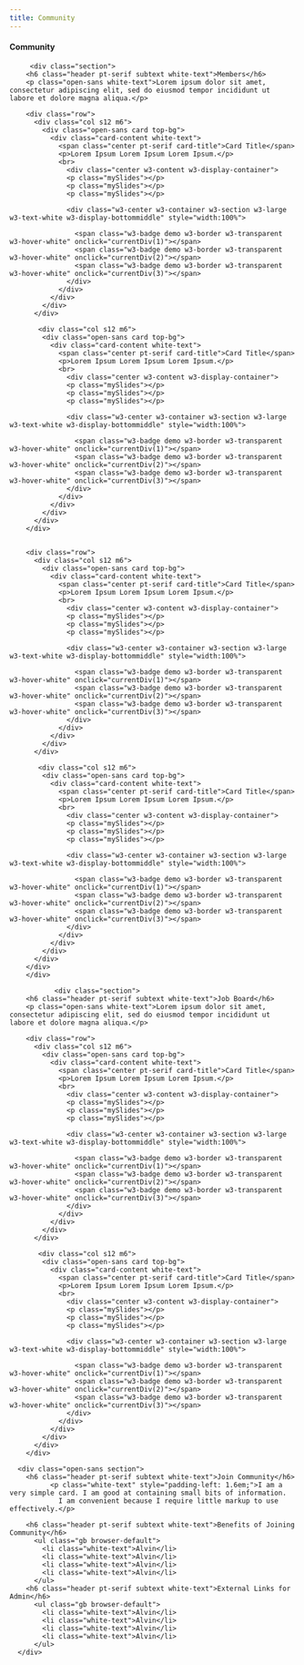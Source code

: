 ```yaml
---
title: Community
---
```


<div class="section no-pad-bot" id="index-banner">
    <div class="container">
     <h4 class="header pt-serif white-text">Community</h4>
      <div class="container-inner">
     
         <div class="section">
        <h6 class="header pt-serif subtext white-text">Members</h6>
        <p class="open-sans white-text">Lorem ipsum dolor sit amet, consectetur adipiscing elit, sed do eiusmod tempor incididunt ut labore et dolore magna aliqua.</p>

        <div class="row">
          <div class="col s12 m6">
            <div class="open-sans card top-bg">
              <div class="card-content white-text">
                <span class="center pt-serif card-title">Card Title</span>
                <p>Lorem Ipsum Lorem Ipsum Lorem Ipsum.</p>
                <br>
                  <div class="center w3-content w3-display-container">
                  <p class="mySlides"></p>
                  <p class="mySlides"></p>
                  <p class="mySlides"></p>
                 
                  <div class="w3-center w3-container w3-section w3-large w3-text-white w3-display-bottommiddle" style="width:100%">
                  
                    <span class="w3-badge demo w3-border w3-transparent w3-hover-white" onclick="currentDiv(1)"></span>
                    <span class="w3-badge demo w3-border w3-transparent w3-hover-white" onclick="currentDiv(2)"></span>
                    <span class="w3-badge demo w3-border w3-transparent w3-hover-white" onclick="currentDiv(3)"></span>
                  </div>
                </div>
              </div>
            </div>
          </div>

           <div class="col s12 m6">
            <div class="open-sans card top-bg">
              <div class="card-content white-text">
                <span class="center pt-serif card-title">Card Title</span>
                <p>Lorem Ipsum Lorem Ipsum Lorem Ipsum.</p>
                <br>
                  <div class="center w3-content w3-display-container">
                  <p class="mySlides"></p>
                  <p class="mySlides"></p>
                  <p class="mySlides"></p>
                 
                  <div class="w3-center w3-container w3-section w3-large w3-text-white w3-display-bottommiddle" style="width:100%">
                  
                    <span class="w3-badge demo w3-border w3-transparent w3-hover-white" onclick="currentDiv(1)"></span>
                    <span class="w3-badge demo w3-border w3-transparent w3-hover-white" onclick="currentDiv(2)"></span>
                    <span class="w3-badge demo w3-border w3-transparent w3-hover-white" onclick="currentDiv(3)"></span>
                  </div>
                </div>
              </div>
            </div>
          </div>
        </div>

    
        <div class="row">
          <div class="col s12 m6">
            <div class="open-sans card top-bg">
              <div class="card-content white-text">
                <span class="center pt-serif card-title">Card Title</span>
                <p>Lorem Ipsum Lorem Ipsum Lorem Ipsum.</p>
                <br>
                  <div class="center w3-content w3-display-container">
                  <p class="mySlides"></p>
                  <p class="mySlides"></p>
                  <p class="mySlides"></p>
                 
                  <div class="w3-center w3-container w3-section w3-large w3-text-white w3-display-bottommiddle" style="width:100%">
                  
                    <span class="w3-badge demo w3-border w3-transparent w3-hover-white" onclick="currentDiv(1)"></span>
                    <span class="w3-badge demo w3-border w3-transparent w3-hover-white" onclick="currentDiv(2)"></span>
                    <span class="w3-badge demo w3-border w3-transparent w3-hover-white" onclick="currentDiv(3)"></span>
                  </div>
                </div>
              </div>
            </div>
          </div>

           <div class="col s12 m6">
            <div class="open-sans card top-bg">
              <div class="card-content white-text">
                <span class="center pt-serif card-title">Card Title</span>
                <p>Lorem Ipsum Lorem Ipsum Lorem Ipsum.</p>
                <br>
                  <div class="center w3-content w3-display-container">
                  <p class="mySlides"></p>
                  <p class="mySlides"></p>
                  <p class="mySlides"></p>
                 
                  <div class="w3-center w3-container w3-section w3-large w3-text-white w3-display-bottommiddle" style="width:100%">
                  
                    <span class="w3-badge demo w3-border w3-transparent w3-hover-white" onclick="currentDiv(1)"></span>
                    <span class="w3-badge demo w3-border w3-transparent w3-hover-white" onclick="currentDiv(2)"></span>
                    <span class="w3-badge demo w3-border w3-transparent w3-hover-white" onclick="currentDiv(3)"></span>
                  </div>
                </div>
              </div>
            </div>
          </div>
        </div>
        </div>
      
               <div class="section">
        <h6 class="header pt-serif subtext white-text">Job Board</h6>
        <p class="open-sans white-text">Lorem ipsum dolor sit amet, consectetur adipiscing elit, sed do eiusmod tempor incididunt ut labore et dolore magna aliqua.</p>

        <div class="row">
          <div class="col s12 m6">
            <div class="open-sans card top-bg">
              <div class="card-content white-text">
                <span class="center pt-serif card-title">Card Title</span>
                <p>Lorem Ipsum Lorem Ipsum Lorem Ipsum.</p>
                <br>
                  <div class="center w3-content w3-display-container">
                  <p class="mySlides"></p>
                  <p class="mySlides"></p>
                  <p class="mySlides"></p>
                 
                  <div class="w3-center w3-container w3-section w3-large w3-text-white w3-display-bottommiddle" style="width:100%">
                  
                    <span class="w3-badge demo w3-border w3-transparent w3-hover-white" onclick="currentDiv(1)"></span>
                    <span class="w3-badge demo w3-border w3-transparent w3-hover-white" onclick="currentDiv(2)"></span>
                    <span class="w3-badge demo w3-border w3-transparent w3-hover-white" onclick="currentDiv(3)"></span>
                  </div>
                </div>
              </div>
            </div>
          </div>

           <div class="col s12 m6">
            <div class="open-sans card top-bg">
              <div class="card-content white-text">
                <span class="center pt-serif card-title">Card Title</span>
                <p>Lorem Ipsum Lorem Ipsum Lorem Ipsum.</p>
                <br>
                  <div class="center w3-content w3-display-container">
                  <p class="mySlides"></p>
                  <p class="mySlides"></p>
                  <p class="mySlides"></p>
                 
                  <div class="w3-center w3-container w3-section w3-large w3-text-white w3-display-bottommiddle" style="width:100%">
                  
                    <span class="w3-badge demo w3-border w3-transparent w3-hover-white" onclick="currentDiv(1)"></span>
                    <span class="w3-badge demo w3-border w3-transparent w3-hover-white" onclick="currentDiv(2)"></span>
                    <span class="w3-badge demo w3-border w3-transparent w3-hover-white" onclick="currentDiv(3)"></span>
                  </div>
                </div>
              </div>
            </div>
          </div>
        </div>

      <div class="open-sans section">
        <h6 class="header pt-serif subtext white-text">Join Community</h6>
              <p class="white-text" style="padding-left: 1.6em;">I am a very simple card. I am good at containing small bits of information.
                I am convenient because I require little markup to use effectively.</p>
      
        <h6 class="header pt-serif subtext white-text">Benefits of Joining Community</h6>
          <ul class="gb browser-default">
            <li class="white-text">Alvin</li>
            <li class="white-text">Alvin</li>
            <li class="white-text">Alvin</li>
            <li class="white-text">Alvin</li>
          </ul>
        <h6 class="header pt-serif subtext white-text">External Links for Admin</h6>
          <ul class="gb browser-default">
            <li class="white-text">Alvin</li>
            <li class="white-text">Alvin</li>
            <li class="white-text">Alvin</li>
            <li class="white-text">Alvin</li>
          </ul>
      </div>
  </div>
  </div>
</div>

  


